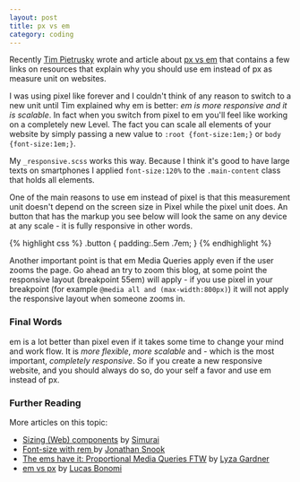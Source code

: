 ```yaml
---
layout: post
title: px vs em
category: coding
---
```


Recently [Tim Pietrusky](http://timpietrusky.com) wrote and article about [px vs em](http://timpietrusky.com/i-love-r-emmmmmm-because-px-suck) that contains a few links on resources that explain why you should use em instead of px as measure unit on websites.

I was using pixel like forever and I couldn't think of any reason to switch to a new unit until Tim explained why em is better: *em is more responsive and it is scalable*.
In fact when you switch from pixel to em you'll feel like working on a completely new Level. The fact you can scale all elements of your website by simply passing a new value to `:root {font-size:1em;}` or `body {font-size:1em;}`.

My `_responsive.scss` works this way. Because I think it's good to have large texts on smartphones I applied `font-size:120%` to the `.main-content` class that holds all elements.

One of the main reasons to use em instead of pixel is that this measurement unit doesn't depend on the screen size in Pixel while the pixel unit does. An button that has the markup you see below will look the same on any device at any scale - it is fully responsive in other words.

{% highlight css %}
.button {
	padding:.5em .7em;
}
{% endhighlight %}

Another important point is that em Media Queries apply even if the user zooms the page. Go ahead an try to zoom this blog, at some point the responsive layout (breakpoint 55em) will apply - if you use pixel in your breakpoint (for example `@media all and (max-width:800px)`) it will not apply the responsive layout when someone zooms in.

### Final Words
em is a lot better than pixel even if it takes some time to change your mind and work flow. It is *more flexible*, *more scalable* and - which is the most important, *completely responsive*.
So if you create a new responsive website, and you should always do so, do your self a favor and use em instead of px.

### Further Reading

More articles on this topic:
- [Sizing (Web) components](https://medium.com/front-end-development/8f433689736f) by [Simurai](http://simurai.com/)
- [Font-size with rem ](http://snook.ca/archives/html_and_css/font-size-with-rem) by [Jonathan Snook](http://snook.ca)
- [The ems have it: Proportional Media Queries FTW](http://blog.cloudfour.com/the-ems-have-it-proportional-media-queries-ftw/) by [Lyza Gardner](http://blog.cloudfour.com/author/lyza-gardner/)
- [em vs px](http://codepen.io/LukyVj/blog/em-vs-px) by [Lucas Bonomi](http://lucasbonomi.com/)
